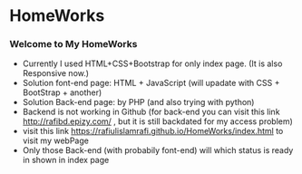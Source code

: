 # HomeWorks
### Welcome to My HomeWorks
*  Currently I used HTML+CSS+Bootstrap for only index page. (It is also Responsive now.)
*  Solution font-end page: HTML + JavaScript (will upadate with CSS + BootStrap + another)
*  Solution Back-end page: by PHP (and also trying with python)
*  Backend is not working in Github (for back-end you can visit this link http://rafibd.epizy.com/ , but it is still backdated for my access problem)
*  visit this link https://rafiulislamrafi.github.io/HomeWorks/index.html to visit my webPage
*  Only those Back-end (with probabily font-end) will which status is ready in shown in index page
